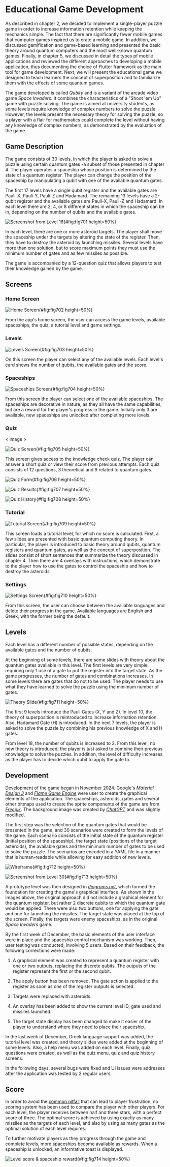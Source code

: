 # Educational Game Development

As described in chapter 2, we decided to implement a single-player puzzle game in order to increase information retention while keeping the mechanics simple. The fact that there are significantly fewer mobile games that computer games inspired us to crate a mobile game. In addition, we discussed gamification and game-based learning and presented the basic theory around quantum computers and the most well-known quantum games. Finally, in chapter 5, we discussed in detail the types pf mobile applications and reviewed the different approaches to developing a mobile application, thus documenting the choice of Flutter framework as the main tool for game development. Next, we will present the educational game we designed to teach learners the concept of superposition and to familiarize them with the effects of some quantum games.

The game developed is called _Qubity_ and is a variant of the arcade video game _Space Invaders_. It combines the characteristics of a "Shoot 'em Up" game with puzzle solving. The game is aimed at university students, as some levels require knowledge of complex numbers to solve the puzzle. However, the levels present the necessary theory for solving the puzzle, so a player with a flair for mathematics could complete the level without having any knowledge of complex numbers, as demonstrated by the evaluation of the game.

## Game Description

The game consists of 30 levels, in which the player is asked to solve a puzzle using certain quantum gates -a subset of those presented in chapter 4. The player operates a spaceship whose position is determined by the state of a quantum register. The player can change the position of the spaceship by manipulating a qubit with one of the available quantum gates.

The first 17 levels have a single qubit register and the available gates are Pauli-X, Pauli-Y, Pauli-Z and Hadamard. The remaining 13 levels have a 2-qubit register and the available gates are Pauli-X, Pauli-Z and Hadamard. In each level there are 2, 4, or 8 different states in which the spaceship can be in, depending on the number of qubits and the available gates.

![Screenshot from Level 16](chapter-7/image001_level_16.jpg){#fig:fig701 height=50%}

In each level, there are one or more asteroid targets. The player shall move the spaceship under the targets by altering the state of the register. Then, they have to destroy the asteroid by launching missiles. Several levels have more than one solution, but to score maximum points they must use the minimum number of gates and as few missiles as possible.

The game is accompanied by a 12-question quiz that allows players to test their knowledge gained by the game.

## Screens

### Home Screen

![Home Screen](chapter-7/image002_home_screen.jpg){#fig:fig702 height=50%}

From the app's home screen, the user can access the game levels, available spaceships, the quiz, a tutorial level and game settings.

### Levels

![Levels Screen](chapter-7/image003_levels_screen.jpg){#fig:fig703 height=50%}

On this screen the player can select any of the available levels. Each level's card shows the number of qubits, the available gates and the score.

### Spaceships

![Spaceships Screen](chapter-7/image004_spaceships_screen.jpg){#fig:fig704 height=50%}

From this screen the player can select one of the available spaceships. The spaceships are decorative in nature, as they all have the same capabilities, but are a reward for the player's progress in the game. Initially only 3 are available, new spaceships are unlocked after completing more levels.

### Quiz

< image >

![Quiz Screen](chapter-7/image005_quiz_screen.jpg){#fig:fig705 height=50%}

This screen gives access to the knowledge check quiz. The player can answer a short quiz or view their score from previous attempts. Each quiz consists of 12 questions, 3 theoretical and 9 related to quantum gates.

![Quiz Form](chapter-7/image006_quiz_form.jpg){#fig:fig706 height=50%}

![Quiz Results](chapter-7/image007_quiz_results.jpg){#fig:fig707 height=50%}

![Quiz History](chapter-7/image008_quiz_history.jpg){#fig:fig708 height=50%}

### Tutorial

![Tutorial Screen](chapter-7/image009_tutorial.jpg){#fig:fig709 height=50%}

This screen loads a tutorial level, for which no score is calculated. First, a few slides are presented with basic quantum computing theory. In particular, the player is introduced to basic theory around qubits, quantum registers and quantum gates, as well as the concept of superposition. The slides consist of short sentences that summarize the theory discussed in chapter 4. Then there are 4 overlays with instructions, which demonstrate to the player how to use the gates to control the spaceship and how to destroy the asteroids.

### Settings

![Settings Screen](chapter-7/image010_settings_screen.jpg){#fig:fig710 height=50%}

From this screen, the user can choose between the available languages and delete their progress in the game. Available languages are English and Greek, with the former being the default.

## Levels

Each level has a different number of possible states, depending on the available gates and the number of qubits.

At the beginning of some levels, there are some slides with theory about the quantum gates available in this level. The first levels are very simple, requiring only 1 use of a gate to put the register into the target state. As the game progresses, the number of gates and combinations increases. In some levels there are gates that do not to be used. The player needs to use what they have learned to solve the puzzle using the minimum number of gates.

![Theory Slide](chapter-7/image011_theory_slide.jpg){#fig:fig711 height=50%}

The first 9 levels introduce the Pauli Gates (X, Y and Z). In level 10, the theory of superposition is reintroduced to increase information retention. Also, Hadamard Gate (H) is introduced. In the next 7 levels, the player is asked to solve the puzzle by combining his previous knowledge of X and H gates.

From level 18, the number of qubits is increased to 2. From this level, no new theory is introduced; the player is just asked to combine their previous knowledge to solve the puzzles. In addition, the level of difficulty increases as the player has to decide which qubit to apply the gate to.

## Development

Development of the game began in November 2024. Google's [_Material Design 3_](https://m3.material.io/) and [_Flame Game Engine_](https://flame-engine.org/) were user to create the graphical elements of the application. The spaceships, asteroids, gates and several other bitmaps used to create the sprite components of the game are from [_Freepik_](https://www.freepik.com/). The background image was created by [_ChatGPT_](https://chatgpt.com/) and was slightly modified.

The first step was the selection of the quantum gates that would be presented in the game, and 30 scenarios were created to form the levels of the game. Each scenario consists of the initial state of the quantum register (initial position of the spaceship), the target state (positions of the target asteroids), the available gates and the minimum number of gates to be used to solve the puzzle. The scenarios are encoded in a YAML file in a manner that is human-readable while allowing for easy addition of new levels.

![Wireframe](chapter-7/image012_wireframe.png){#fig:fig712 height=50%}

![Screenshot from Level 30](chapter-7/image013_level_30.jpg){#fig:fig713 height=50%}

A prototype level was then designed in [_diagrams.net_](https://app.diagrams.net/), which formed the foundation for creating the game's graphical interface. As shown in the images above, the original approach did not include a graphical element for the quantum register, but rather 2 discrete qubits to which the quantum gate would be applied. There were also two buttons, one for applying the gate and one for launching the missiles. The target state was placed at the top of the screen. Finally, the targets were enemy spaceships, as in the original _Space Invaders_ game.

By the first week of December, the basic elements of the user interface were in place and the spaceship control mechanism was working. Then, user testing was conducted, involving 5 users. Based on their feedback, the following corrections were made:

1. A graphical element was created to represent a quantum register with one or two outputs, replacing the discrete qubits. The outputs of the register represent the first or the second qubit.

2. The apply button has been removed. The gate action is applied to the register as soon as one of the register outputs is selected.

3. Targets were replaced with asteroids.

4. An overlay has been added to show the current level ID, gate used and missiles launched.

5. The target state display has been changed to make it easier of the player to understand where they need to place their spaceship.

In the last week of December, Greek language support was added, the tutorial level was created, and theory slides were added at the beginning of some levels. Also, a help menu was added on each level. Finally, quiz questions were created, as well as the quiz menu, quiz and quiz history screens.

In the following days, several bugs were fixed and UI issues were addresses after the application was tested by 2 regular users.

## Score

In order to avoid the [common pitfall](#scoring-pitfall) that can lead to player frustration, no scoring system has been used to compare the player with other players. For each level, the player receives between half and three stars, with a perfect score of three. The optimal score is achieved by using exactly as many missiles as the targets of each level, and also by using as many gates as the optimal solution of each level requires.

To further motivate players as they progress through the game and complete levels, more spaceships become available as rewards. When a spaceship is unlocked, an informative toast is displayed.

![Level score & spaceship reward](chapter-7/image014_score_and_reward.jpg){#fig:fig714 height=50%}
